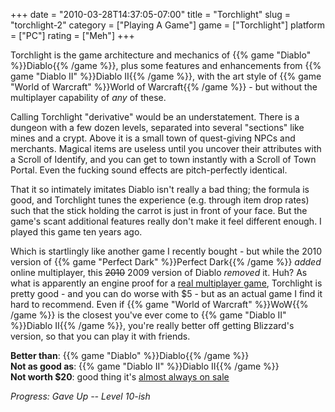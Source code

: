 +++
date = "2010-03-28T14:37:05-07:00"
title = "Torchlight"
slug = "torchlight-2"
category = ["Playing A Game"]
game = ["Torchlight"]
platform = ["PC"]
rating = ["Meh"]
+++

Torchlight is the game architecture and mechanics of {{% game "Diablo" %}}Diablo{{% /game %}}, plus some features and enhancements from {{% game "Diablo II" %}}Diablo II{{% /game %}}, with the art style of {{% game "World of Warcraft" %}}World of Warcraft{{% /game %}} - but without the multiplayer capability of <i>any</i> of these.

Calling Torchlight "derivative" would be an understatement.  There is a dungeon with a few dozen levels, separated into several "sections" like mines and a crypt.  Above it is a small town of quest-giving NPCs and merchants.  Magical items are useless until you uncover their attributes with a Scroll of Identify, and you can get to town instantly with a Scroll of Town Portal.  Even the fucking sound effects are pitch-perfectly identical.

That it so intimately imitates Diablo isn't really a bad thing; the formula is good, and Torchlight tunes the experience (e.g. through item drop rates) such that the stick holding the carrot is just in front of your face.  But the game's scant additional features really don't make it feel different enough.  I played this game ten years ago.

Which is startlingly like another game I recently bought - but while the 2010 version of {{% game "Perfect Dark" %}}Perfect Dark{{% /game %}} <i>added</i> online multiplayer, this <s>2010</s> 2009 version of Diablo <i>removed</i> it.  Huh?  As what is apparently an engine proof for a <a href="http://en.wikipedia.org/wiki/Torchlight#Relationship_to_upcoming_MMO">real multiplayer game</a>, Torchlight is pretty good - and you can do worse with $5 - but as an actual game I find it hard to recommend.  Even if {{% game "World of Warcraft" %}}WoW{{% /game %}} is the closest you've ever come to {{% game "Diablo II" %}}Diablo II{{% /game %}}, you're really better off getting Blizzard's version, so that you can play it with friends.

<b>Better than</b>: {{% game "Diablo" %}}Diablo{{% /game %}}  
<b>Not as good as</b>: {{% game "Diablo II" %}}Diablo II{{% /game %}}  
<b>Not worth $20</b>: good thing it's <a href="http://store.steampowered.com/news/3641/">almost always on sale</a>

<i>Progress: Gave Up -- Level 10-ish</i>
